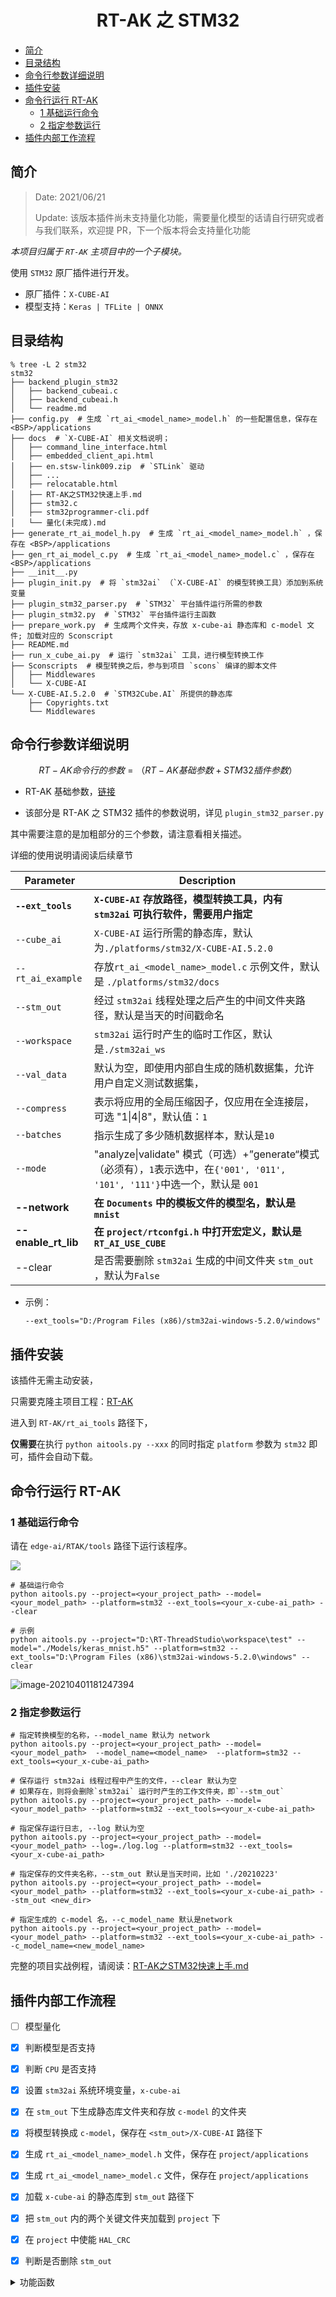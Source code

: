 

<center><h1>RT-AK 之 STM32</h1></center>

- [简介](#简介)
- [目录结构](#目录结构)
- [命令行参数详细说明](#命令行参数详细说明)
- [插件安装](#插件安装)
- [命令行运行 RT-AK](#命令行运行-RT-AK)
  - [1 基础运行命令](#1-基础运行命令)
  - [2 指定参数运行](#2-指定参数运行)
- [插件内部工作流程](#插件内部工作流程)

## 简介

> Date: 2021/06/21
>
> Update: 该版本插件尚未支持量化功能，需要量化模型的话请自行研究或者与我们联系，欢迎提 PR，下一个版本将会支持量化功能

*本项目归属于 `RT-AK` 主项目中的一个子模块。*

使用 `STM32` 原厂插件进行开发。

- 原厂插件：`X-CUBE-AI`
- 模型支持：`Keras | TFLite | ONNX`

## 目录结构

```shell
% tree -L 2 stm32 
stm32
├── backend_plugin_stm32
│   ├── backend_cubeai.c
│   ├── backend_cubeai.h
│   └── readme.md
├── config.py  # 生成 `rt_ai_<model_name>_model.h` 的一些配置信息，保存在 <BSP>/applications
├── docs  # `X-CUBE-AI` 相关文档说明； 
│   ├── command_line_interface.html
│   ├── embedded_client_api.html
│   ├── en.stsw-link009.zip  # `STLink` 驱动
│   ├── ...
│   ├── relocatable.html
│   ├── RT-AK之STM32快速上手.md
│   ├── stm32.c
│   ├── stm32programmer-cli.pdf
│   └── 量化(未完成).md
├── generate_rt_ai_model_h.py  # 生成 `rt_ai_<model_name>_model.h` ，保存在 <BSP>/applications
├── gen_rt_ai_model_c.py  # 生成 `rt_ai_<model_name>_model.c` ，保存在 <BSP>/applications
├── __init__.py
├── plugin_init.py  # 将 `stm32ai` （`X-CUBE-AI` 的模型转换工具）添加到系统变量
├── plugin_stm32_parser.py  # `STM32` 平台插件运行所需的参数
├── plugin_stm32.py  # `STM32` 平台插件运行主函数
├── prepare_work.py  # 生成两个文件夹，存放 x-cube-ai 静态库和 c-model 文件; 加载对应的 Sconscript
├── README.md
├── run_x_cube_ai.py  # 运行 `stm32ai` 工具，进行模型转换工作
├── Sconscripts  # 模型转换之后，参与到项目 `scons` 编译的脚本文件
│   ├── Middlewares
│   └── X-CUBE-AI
└── X-CUBE-AI.5.2.0  # `STM32Cube.AI` 所提供的静态库
    ├── Copyrights.txt
    └── Middlewares
```

## 命令行参数详细说明

$$
RT-AK 命令行的参数 = （RT-AK 基础参数 + STM32 插件参数）
$$

- RT-AK 基础参数，[链接](https://github.com/RT-Thread/RT-AK/tree/main/RT-AK/rt_ai_tools#0x03-%E5%8F%82%E6%95%B0%E8%AF%B4%E6%98%8E)

- 该部分是 RT-AK 之 STM32 插件的参数说明，详见 `plugin_stm32_parser.py` 

其中需要注意的是加粗部分的三个参数，请注意看相关描述。

详细的使用说明请阅读后续章节

| Parameter           | Description                                                  |
| ------------------- | ------------------------------------------------------------ |
| **`--ext_tools`**   | **`X-CUBE-AI` 存放路径，模型转换工具，内有 `stm32ai` 可执行软件，需要用户指定** |
| `--cube_ai`         | `X-CUBE-AI` 运行所需的静态库，默认为`./platforms/stm32/X-CUBE-AI.5.2.0` |
| `--rt_ai_example`   | 存放`rt_ai_<model_name>_model.c` 示例文件，默认是 `./platforms/stm32/docs` |
| `--stm_out`         | 经过 `stm32ai` 线程处理之后产生的中间文件夹路径，默认是当天的时间戳命名 |
| `--workspace`       | `stm32ai` 运行时产生的临时工作区，默认是`./stm32ai_ws`       |
| `--val_data`        | 默认为空，即使用内部自生成的随机数据集，允许用户自定义测试数据集， |
| `--compress`        | 表示将应用的全局压缩因子，仅应用在全连接层，可选 "1\|4\|8"，默认值：`1` |
| `--batches`         | 指示生成了多少随机数据样本，默认是`10`                       |
| `--mode`            | "analyze\|validate" 模式（可选）+”generate“模式（必须有），`1`表示选中，在`{'001', '011', '101', '111'}`中选一个，默认是 `001` |
| **--network**       | **在 `Documents` 中的模板文件的模型名，默认是 `mnist`**      |
| **--enable_rt_lib** | **在 `project/rtconfgi.h` 中打开宏定义，默认是 `RT_AI_USE_CUBE`** |
| --clear              | 是否需要删除 `stm32ai` 生成的中间文件夹 `stm_out` ，默认为`False` |

- 示例：

  `--ext_tools="D:/Program Files (x86)/stm32ai-windows-5.2.0/windows"`

## 插件安装

该插件无需主动安装，

只需要克隆主项目工程：[RT-AK](https://github.com/RT-Thread/RT-AK)

进入到 `RT-AK/rt_ai_tools` 路径下，

**仅需要**在执行 `python aitools.py --xxx` 的同时指定 `platform` 参数为 `stm32` 即可，插件会自动下载。

## 命令行运行 RT-AK

### 1 基础运行命令

请在 `edge-ai/RTAK/tools` 路径下运行该程序。

![](https://gitee.com/lebhoryi/PicGoPictureBed/raw/master/img/20210223145923.png)

```shell
# 基础运行命令
python aitools.py --project=<your_project_path> --model=<your_model_path> --platform=stm32 --ext_tools=<your_x-cube-ai_path> --clear

# 示例
python aitools.py --project="D:\RT-ThreadStudio\workspace\test" --model="./Models/keras_mnist.h5" --platform=stm32 --ext_tools="D:\Program Files (x86)\stm32ai-windows-5.2.0\windows" --clear
```

![image-20210401181247394](https://gitee.com/lebhoryi/PicGoPictureBed/raw/master/img/20210401181248.png)

### 2 指定参数运行

```shell
# 指定转换模型的名称，--model_name 默认为 network
python aitools.py --project=<your_project_path> --model=<your_model_path>  --model_name=<model_name>  --platform=stm32 --ext_tools=<your_x-cube-ai_path>

# 保存运行 stm32ai 线程过程中产生的文件，--clear 默认为空
# 如果存在，则将会删除`stm32ai` 运行时产生的工作文件夹，即`--stm_out`
python aitools.py --project=<your_project_path> --model=<your_model_path> --platform=stm32 --ext_tools=<your_x-cube-ai_path>

# 指定保存运行日志, --log 默认为空
python aitools.py --project=<your_project_path> --model=<your_model_path> --log=./log.log --platform=stm32 --ext_tools=<your_x-cube-ai_path>

# 指定保存的文件夹名称，--stm_out 默认是当天时间，比如 './20210223'
python aitools.py --project=<your_project_path> --model=<your_model_path> --platform=stm32 --ext_tools=<your_x-cube-ai_path> --stm_out <new_dir>

# 指定生成的 c-model 名，--c_model_name 默认是network
python aitools.py --project=<your_project_path> --model=<your_model_path> --platform=stm32 --ext_tools=<your_x-cube-ai_path> --c_model_name=<new_model_name>
```

完整的项目实战例程，请阅读：[RT-AK之STM32快速上手.md](./docs/RT-AK之STM32快速上手.md)

## 插件内部工作流程

- [ ] 模型量化

- [x] 判断模型是否支持
- [x] 判断 `CPU` 是否支持
- [x] 设置 `stm32ai` 系统环境变量，`x-cube-ai`
- [x] 在 `stm_out` 下生成静态库文件夹和存放 `c-model` 的文件夹
- [x] 将模型转换成 `c-model`，保存在 `<stm_out>/X-CUBE-AI` 路径下
- [x] 生成 `rt_ai_<model_name>_model.h` 文件，保存在 `project/applications` 
- [x] 生成 `rt_ai_<model_name>_model.c` 文件，保存在 `project/applications` 
- [x] 加载 `x-cube-ai` 的静态库到 `stm_out` 路径下
- [x] 把 `stm_out` 内的两个关键文件夹加载到 `project` 下
- [x] 在 `project` 中使能 `HAL_CRC`
- [x] 判断是否删除 `stm_out`

<details>
<summary>功能函数</summary> 
<pre><code>
1 模型是否支持
- 函数：`is_valid_model(model, sup_models)`
- 功能：判断模型是否支持
- input: (model, sup_models_list)
<br>
2 cpu是否支持
- 函数：`is_valid_cpu(project, sup_cpus, cpu="")`
- 功能：根据 `project/rtconfig.py` 提供的 `CPU` 信息判断是否支持
- input: (project, sup_cpus)
- output: cpu
<br>
3 设置环境变量
- 函数：`set_env(plugin_path)`
- 功能：设置 `x-cube-ai: stm32.exe` 为系统变量
- input: (x-cube-ai_path)
<br>
4 生成两个文件夹
- 函数：`pre_sconscript(aitools_out, stm32_dirs, scons_path="platforms/stm32/Sconscripts")`
- 功能：
  1. 生成两个文件夹，分别存放 `x-cube-ai` 静态库和 `c-model` 文件，如果之前存在，先删除原本的文件夹
  2. 加载对应的 `Sconscript`
- input: (stm_out, sconscript_dir, ["Middlewares", "X-CUBE-AI"])
<br>
5 模型转换
- 函数：`stm32ai(model, stm_out, c_model_name, sup_modes, ai_params)`
- 功能：
  1. 将模型转换成 `c-model`，支持三种模式：分析、验证、生成（必须有）
  2. 如果有报错，根据生成的 `report.txt` 文件抛出异常
- input: (model, stm_out, c_model_name, sup_modes_list, [workspace, compress, batches, mode, val_data])
- output: flag_list, etc: [False, True, True] 对应 modes=“011” 三种模型执行是否成功
<br>
6.1 生成 rt_ai_model.h
- 函数：`rt_ai_model_gen(stm_out, project, model_name)`
- 功能：根据生成的 `c-model` 文件生成  `rt_ai_<model_name>_model.h` 文件，保存在 `project/applications` 
- input: (stm_out, project, c_model_name)
<br>
6.2 生成 rt_ai_model.c
- 函数：`load_rt_ai_example(project, rt_ai_example, platform, old_name, new_name)`
- 功能：根据提供的模板文件，生成 `rt_ai_<model_name>_model.c` + `rt_ai_template.c/h`文件，保存在 `project/applications` 
- input: (project, rt_ai_exampl_path, platform, default_model_name, c_model_name)
<br>
7 加载 x-cube-ai libs
- 函数：`load_lib(stm_out, cube_ai_path, cpu, middle=r"Middlewares/ST/AI")`
- 功能：加载 `x-cube-ai` 静态库到 `stm_out` 中
- input: (stm_out, cube_ai_path, cpu, middle=r"Middlewares/ST/AI")
<br>
8 加载到 project
- 函数：`load_to_project(stm_out, project, stm32_dirs)`
- 功能：加载 `stm_out` 两个文件夹到 `project` 中。如果之前有存在，则先删除
- input: (stm_out, project, ["Middlewares", "X-CUBE-AI"])
<br>
9 使能 HAL-CRC
- 函数：`enable_hal_crc(project)`
- 功能：在 `project/board/...` 文件中使能 `HAL_CRC_MODULE_ENABLED`
- input: (project)
</code></pre>
</details>
